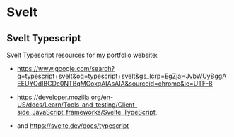 # Svelt

## Svelt Typescript

Svelt Typescript resources for my portfolio website:

- https://www.google.com/search?q=typescript+svelt&oq=typescript+svelt&gs_lcrp=EgZjaHJvbWUyBggAEEUYOdIBCDc0NTBqMGoxqAIAsAIA&sourceid=chrome&ie=UTF-8,

- https://developer.mozilla.org/en-US/docs/Learn/Tools_and_testing/Client-side_JavaScript_frameworks/Svelte_TypeScript,

- and https://svelte.dev/docs/typescript
